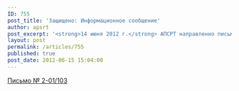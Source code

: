 ```yaml
---
ID: 755
post_title: 'Защищено: Информационное сообщение'
author: apsrt
post_excerpt: '<strong>14 июня 2012 г.</strong> АПСРТ направленно письмо за № 2-01/103 в адрес организаций – членов с дополнительной информацией по вопросам категорирования судов и объектов, в связи с принятием Минтрансом России приказа № 105 от 24.04.2012г.'
layout: post
permalink: /articles/755
published: true
post_date: 2012-06-15 15:04:00
---
```

[<span style="text-decoration:underline;"> Письмо № 2-01/103 </span>][1]

 [1]: http://www.apsrt.ru/docs/s67s.doc